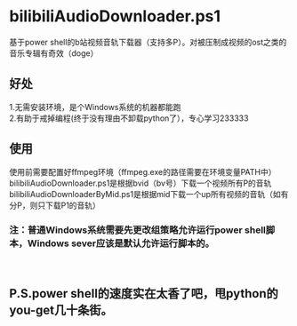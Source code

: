# bilibiliAudioDownloader.ps1
基于power shell的b站视频音轨下载器（支持多P）。对被压制成视频的ost之类的音乐专辑有奇效（doge）
## 好处
1.无需安装环境，是个Windows系统的机器都能跑 </br>
2.有助于戒掉编程(终于没有理由不卸载python了），专心学习233333
## 使用
使用前需要配置好ffmpeg环境（ffmpeg.exe的路径需要在环境变量PATH中）</br>
bilibiliAudioDownloader.ps1是根据bvid（bv号）下载一个视频所有P的音轨 </br>
bilibiliAudioDownloaderByMid.ps1是根据mid下载一个up所有视频的音轨（如有分P，则只下载P1的音轨） </br>
<h3>注：普通Windows系统需要先更改组策略允许运行power shell脚本，Windows sever应该是默认允许运行脚本的。</h3></br>
<h2>P.S.power shell的速度实在太香了吧，甩python的you-get几十条街。</h2>
